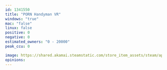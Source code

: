 ```yaml
---
id: 1341550
title: "PORN Handyman VR"
windows: "true"
mac: "false"
linux: false
positive: 0
negative: 0
estimated_owners: "0 - 20000"
peak_ccu: 0

image: https://shared.akamai.steamstatic.com/store_item_assets/steam/apps/1341550/header.jpg?t=1595008546
opinions:
---
```

